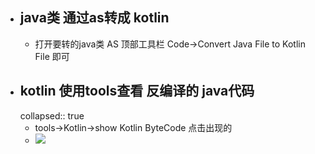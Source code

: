 - ## java类 通过as转成 kotlin
	- 打开要转的java类   AS 顶部工具栏  Code->Convert Java File to Kotlin File  即可
- ## kotlin  使用tools查看 反编译的  java代码
  collapsed:: true
	- tools->Kotlin->show Kotlin ByteCode       点击出现的
	- ![](https://img-blog.csdnimg.cn/20210306155300970.png?x-oss-process=image/watermark,type_ZmFuZ3poZW5naGVpdGk,shadow_10,text_aHR0cHM6Ly9ibG9nLmNzZG4ubmV0L3h1d2IxMjN4dXdi,size_16,color_FFFFFF,t_70)